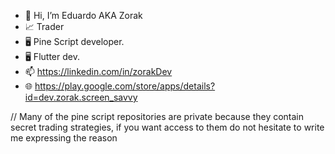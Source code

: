 - 👋 Hi, I’m Eduardo AKA Zorak
- 📈 Trader
- 🖥️ Pine Script developer.
- 🖥️ Flutter dev.
- 📫 https://linkedin.com/in/zorakDev
- 🌐 https://play.google.com/store/apps/details?id=dev.zorak.screen_savvy


// Many of the pine script repositories are private because they contain secret trading strategies, if you want access to them do not hesitate to write me expressing the reason

<!---
zorakDev/zorakDev is a ✨ special ✨ repository because its `README.md` (this file) appears on your GitHub profile.
You can click the Preview link to take a look at your changes.
--->
